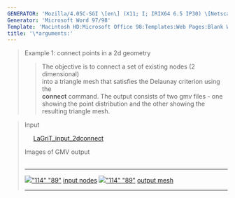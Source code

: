 ```yaml
---
GENERATOR: 'Mozilla/4.05C-SGI \[en\] (X11; I; IRIX64 6.5 IP30) \[Netscape\]'
Generator: 'Microsoft Word 97/98'
Template: 'Macintosh HD:Microsoft Office 98:Templates:Web Pages:Blank Web Page'
title: '\*arguments:'
---
```


> Example 1: connect points in a 2d geometry
>
> > The objective is to connect a set of existing nodes (2 dimensional)\
> > into a triangle mesh that satisfies the Delaunay criterion using
> > the\
> > **connect** command.
> > The output consists of two gmv files - one showing the point
> > distribution and the other showing the resulting triangle mesh.

> Input
>
>     
> [LaGriT\_input\_2dconnect](../input_output/LaGriT_input_2dconnect)
>
> Images of GMV output\
>  
>
>   ---------------------------------------------------------------------------------------------------------------------- ----------------------------------------------------------------------------------------------------------------------
>   [![](image/2d_connect1_tn.gif)"114" "89"](image/2d_connect1.gif) [input nodes](image/2d_connect1.gif)   [![](image/2d_connect2_tn.gif)"114" "89"](image/2d_connect2.gif) [output mesh](image/2d_connect2.gif)
>   ---------------------------------------------------------------------------------------------------------------------- ----------------------------------------------------------------------------------------------------------------------
>
>
